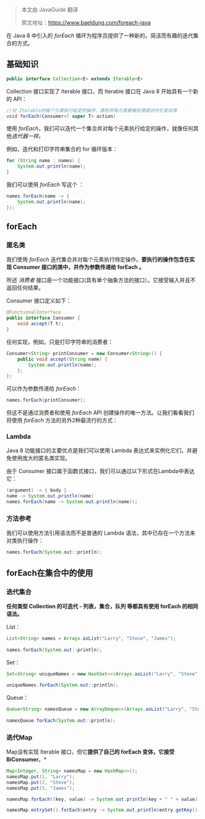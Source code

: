 > 本文由 JavaGuide 翻译
>
> 原文地址：https://www.baeldung.com/foreach-java



在 Java 8 中引入的 *forEach* 循环为程序员提供了一种新的，简洁而有趣的迭代集合的方式。

## 基础知识

```Java
public interface Collection<E> extends Iterable<E>
```

Collection 接口实现了 Iterable 接口，而 Iterable 接口在 Java 8 开始具有一个新的 API：

```java
//对 Iterable的每个元素执行给定的操作，直到所有元素都被处理或动作引发异常
void forEach(Consumer<? super T> action)
```



使用 *forEach*，我们可以迭代一个集合并对每个元素执行给定的操作，就像任何其他*迭代器一样。*

例如，迭代和打印字符串集合的  for 循环版本：

```java
for (String name : names) {
    System.out.println(name);
}
```

我们可以使用 *forEach* 写这个 ：

```java
names.forEach(name -> {
    System.out.println(name);
});
```



## forEach

### 匿名类

我们使用  *forEach* 迭代集合并对每个元素执行特定操作。**要执行的操作包含在实现 Consumer 接口的类中，并作为参数传递给 forEach 。**

所述 *消费者* 接口是一个功能接口(具有单个抽象方法的接口）。它接受输入并且不返回任何结果。

Consumer 接口定义如下：

```java
@FunctionalInterface
public interface Consumer {
    void accept(T t);
}
```
任何实现，例如，只是打印字符串的消费者：

```java
Consumer<String> printConsumer = new Consumer<String>() {
    public void accept(String name) {
        System.out.println(name);
    };
};
```

可以作为参数传递给 *forEach*：

```java
names.forEach(printConsumer);
```

但这不是通过消费者和使用 *forEach* API 创建操作的唯一方法。让我们看看我们将使用 *forEach* 方法的另外2种最流行的方式：



### Lambda

Java 8 功能接口的主要优点是我们可以使用 Lambda 表达式来实例化它们，并避免使用庞大的匿名类实现。

由于 Consumer 接口属于函数式接口，我们可以通过以下形式在Lambda中表达它：

```java
(argument) -> { body }
name -> System.out.println(name)
names.forEach(name -> System.out.println(name));
```



### 方法参考

我们可以使用方法引用语法而不是普通的 Lambda 语法，其中已存在一个方法来对类执行操作：

```java
names.forEach(System.out::println);
```



## forEach在集合中的使用

### 迭代集合

**任何类型 Collection 的可迭代  - 列表，集合，队列 等都具有使用 forEach 的相同语法。**

List：

```java
List<String> names = Arrays.asList("Larry", "Steve", "James");
 
names.forEach(System.out::println);
```



Set：

```java
Set<String> uniqueNames = new HashSet<>(Arrays.asList("Larry", "Steve", "James"));
 
uniqueNames.forEach(System.out::println);
```



Queue：

```java
Queue<String> namesQueue = new ArrayDeque<>(Arrays.asList("Larry", "Steve", "James"));
 
namesQueue.forEach(System.out::println);
```



### 迭代Map

Map没有实现 Iterable 接口，但它**提供了自己的 forEach 变体，它接受 BiConsumer**。* 

```java
Map<Integer, String> namesMap = new HashMap<>();
namesMap.put(1, "Larry");
namesMap.put(2, "Steve");
namesMap.put(3, "James");

namesMap.forEach((key, value) -> System.out.println(key + " " + value));

namesMap.entrySet().forEach(entry -> System.out.println(entry.getKey() + " " + entry.getValue()));
```

